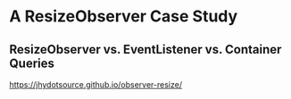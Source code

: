 # A ResizeObserver Case Study
## ResizeObserver vs. EventListener vs. Container Queries
https://jhydotsource.github.io/observer-resize/
